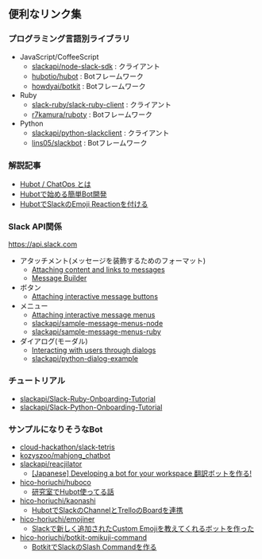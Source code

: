 ## 便利なリンク集

### プログラミング言語別ライブラリ

* JavaScript/CoffeeScript
    * [slackapi/node-slack-sdk](https://github.com/slackapi/node-slack-sdk) : クライアント
    * [hubotio/hubot](https://github.com/hubotio/hubot) : Botフレームワーク
    * [howdyai/botkit](https://github.com/howdyai/botkit) : Botフレームワーク
* Ruby
    * [slack-ruby/slack-ruby-client](https://github.com/slack-ruby/slack-ruby-client) : クライアント
    * [r7kamura/ruboty](https://github.com/r7kamura/ruboty) : Botフレームワーク
* Python
    * [slackapi/python-slackclient](https://github.com/slackapi/python-slackclient) : クライアント
    * [lins05/slackbot](https://github.com/lins05/slackbot) : Botフレームワーク

### 解説記事

* [Hubot / ChatOps とは](https://qiita.com/bouzuya/items/c7d0ad80c357aab6b696)
* [Hubotで始める簡単Bot開発](https://qiita.com/hiconyan/items/9805657866720dac7acc)
* [HubotでSlackのEmoji Reactionを付ける](https://qiita.com/hiconyan/items/f2c37a10ac2c581693ce)

### Slack API関係

https://api.slack.com

* アタッチメント(メッセージを装飾するためのフォーマット)
    * [Attaching content and links to messages](https://api.slack.com/docs/message-attachments)
    * [Message Builder](https://api.slack.com/docs/messages/builder)
* ボタン
    * [Attaching interactive message buttons](https://api.slack.com/docs/message-buttons)
* メニュー
    * [Attaching interactive message menus](https://api.slack.com/docs/message-menus)
    * [slackapi/sample-message-menus-node](https://github.com/slackapi/sample-message-menus-node)
    * [slackapi/sample-message-menus-ruby](https://github.com/slackapi/sample-message-menus-ruby)
* ダイアログ(モーダル)
    * [Interacting with users through dialogs](https://api.slack.com/dialogs)
    * [slackapi/python-dialog-example](https://github.com/slackapi/python-dialog-example)

### チュートリアル

* [slackapi/Slack-Ruby-Onboarding-Tutorial](https://github.com/slackapi/Slack-Ruby-Onboarding-Tutorial)
* [slackapi/Slack-Python-Onboarding-Tutorial](https://github.com/slackapi/Slack-Python-Onboarding-Tutorial)

### サンプルになりそうなBot

* [cloud-hackathon/slack-tetris](https://github.com/cloud-hackathon/slack-tetris)
* [kozyszoo/mahjong_chatbot](https://github.com/kozyszoo/mahjong_chatbot)
* [slackapi/reacjilator](https://github.com/slackapi/reacjilator)
    * [\[Japanese\] Developing a bot for your workspace 翻訳ボットを作る!](https://www.slideshare.net/tomomi/japanese-developing-a-bot-for-your-workspace-82133038)
* [hico-horiuchi/huboco](https://github.com/hico-horiuchi/huboco)
    * [研究室でHubot使ってる話](https://qiita.com/hiconyan/items/3e5481a61657890624dc)
* [hico-horiuchi/kaonashi](https://github.com/hico-horiuchi/kaonashi)
    * [HubotでSlackのChannelとTrelloのBoardを連携](https://qiita.com/hiconyan/items/94941517b4df774bda4b)
* [hico-horiuchi/emojiner](https://github.com/hico-horiuchi/emojiner)
    * [Slackで新しく追加されたCustom Emojiを教えてくれるボットを作った](https://qiita.com/hiconyan/items/adbcb0e7cbf7ce457e7f)
* [hico-horiuchi/botkit-omikuji-command](https://github.com/hico-horiuchi/botkit-omikuji-command)
    * [BotkitでSlackのSlash Commandを作る](https://qiita.com/hiconyan/items/b506b0631265268a850b)

